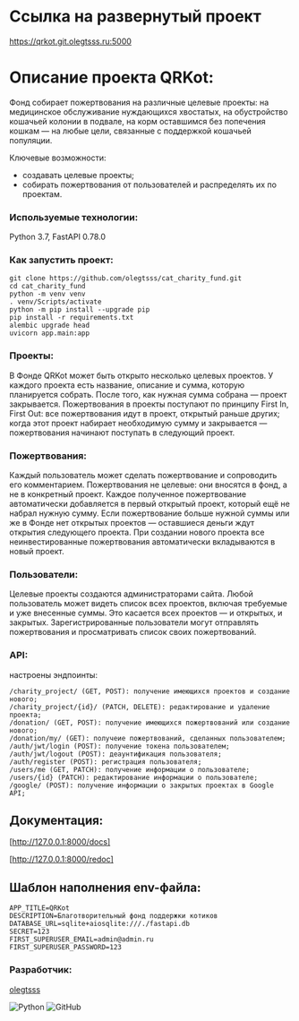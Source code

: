 # Cсылка на развернутый проект

https://qrkot.git.olegtsss.ru:5000

# Описание проекта QRKot:

Фонд собирает пожертвования на различные целевые проекты: на медицинское обслуживание нуждающихся хвостатых, на обустройство кошачьей колонии в подвале, на корм оставшимся без попечения кошкам — на любые цели, связанные с поддержкой кошачьей популяции.

Ключевые возможности:
- создавать целевые проекты;
- собирать пожертвования от пользователей и распределять их по проектам.

### Используемые технологии:

Python 3.7, FastAPI 0.78.0

### Как запустить проект:

```
git clone https://github.com/olegtsss/cat_charity_fund.git
cd cat_charity_fund
python -m venv venv
. venv/Scripts/activate
python -m pip install --upgrade pip
pip install -r requirements.txt
alembic upgrade head
uvicorn app.main:app
```

### Проекты:
В Фонде QRKot может быть открыто несколько целевых проектов. У каждого проекта есть название, описание и сумма, которую планируется собрать. После того, как нужная сумма собрана — проект закрывается.
Пожертвования в проекты поступают по принципу First In, First Out: все пожертвования идут в проект, открытый раньше других; когда этот проект набирает необходимую сумму и закрывается — пожертвования начинают поступать в следующий проект. 


### Пожертвования:
Каждый пользователь может сделать пожертвование и сопроводить его комментарием. Пожертвования не целевые: они вносятся в фонд, а не в конкретный проект. Каждое полученное пожертвование автоматически добавляется в первый открытый проект, который ещё не набрал нужную сумму. Если пожертвование больше нужной суммы или же в Фонде нет открытых проектов — оставшиеся деньги ждут открытия следующего проекта. При создании нового проекта все неинвестированные пожертвования автоматически вкладываются в новый проект.


### Пользователи:
Целевые проекты создаются администраторами сайта. 
Любой пользователь может видеть список всех проектов, включая требуемые и уже внесенные суммы. Это касается всех проектов — и открытых, и закрытых.
Зарегистрированные пользователи могут отправлять пожертвования и просматривать список своих пожертвований.


### API:
настроены эндпоинты:

```
/charity_project/ (GET, POST): получение имеющихся проектов и создание нового;
/charity_project/{id}/ (PATCH, DELETE): редактирование и удаление проекта;
/donation/ (GET, POST): получение имеющихся пожертвований или создание нового;
/donation/my/ (GET): получеие пожертвований, сделанных пользователем;
/auth/jwt/login (POST): получение токена пользователем;
/auth/jwt/logout (POST): деаунтификация пользователя;
/auth/register (POST): регистрация пользователя;
/users/me (GET, PATCH): получение информации о пользователе;
/users/{id} (PATCH): редактирование информации о пользователе;
/google/ (POST): получение информации о закрытых проектах в Google API;
```

## Документация:
[http://127.0.0.1:8000/docs]

[http://127.0.0.1:8000/redoc]



## Шаблон наполнения env-файла:

```
APP_TITLE=QRKot
DESCRIPTION=Благотворительный фонд поддержки котиков
DATABASE_URL=sqlite+aiosqlite:///./fastapi.db
SECRET=123
FIRST_SUPERUSER_EMAIL=admin@admin.ru
FIRST_SUPERUSER_PASSWORD=123

```

### Разработчик:
[olegtsss](https://github.com/olegtsss)

![Python](https://img.shields.io/badge/python-3670A0?style=for-the-badge&logo=python&logoColor=ffdd54)
![GitHub](https://img.shields.io/badge/github-%23121011.svg?style=for-the-badge&logo=github&logoColor=whte)
